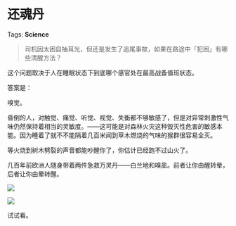# 还魂丹

Tags: **Science**

> 司机因太困自抽耳光，但还是发生了追尾事故，如果在路途中「犯困」有哪些清醒方法？



这个问题取决于人在睡眠状态下到底哪个感官处在最高战备值班状态。

答案是：

嗅觉。

昏倒的人，对触觉、痛觉、听觉、视觉、失衡都不够敏感了，但是对异常刺激性气味仍然保持着相当的灵敏度。——这可能是对森林火灾这种毁灭性危害的敏感本能。因为睡着了就不不能隔着几百米闻到草木燃烧的气味的猴群很容易全灭。

等火烧到树木劈裂的声音都能吵醒你了，你估计已经跑不过山火了。

几百年前欧洲人随身带着两件急救万灵丹——白兰地和嗅盐。前者让你由醒转晕，后者让你由晕转醒。

![](https://pica.zhimg.com/50/v2-3e6d4c53eba4edca1f23ab17a382fcbb_720w.jpg?source=2c26e567)  


![](https://pic1.zhimg.com/50/v2-58b416d5fc80bb447239d5120b3d8799_720w.jpg?source=2c26e567)  


试试看。



